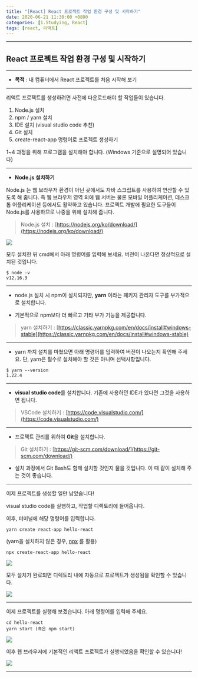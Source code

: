 ```yaml
---
title: "[React] React 프로젝트 작업 환경 구성 및 시작하기"
date: 2020-06-21 11:30:00 +0800
categories: [1.Studying, React]
tags: [react, 리액트]
---
```


---

## React 프로젝트 작업 환경 구성 및 시작하기

---

- **목적** : 내 컴퓨터에서 React 프로젝트를 처음 시작해 보기

---

리액트 프로젝트를 생성하려면 사전에 다운로드해야 할 작업들이 있습니다.

1. Node.js 설치
2. npm / yarn 설치
3. IDE 설치 (visual studio code 추천)
4. Git 설치
5. create-react-app 명령어로 프로젝트 생성하기

1~4 과정을 위해 프로그램을 설치해야 합니다. (Windows 기준으로 설명되어 있습니다)

---

- **Node.js 설치하기**

Node.js 는 웹 브라우저 환경이 아닌 곳에서도 자바 스크립트를 사용하여 연산할 수 있도록 해 줍니다. 즉 웹 브라우저 영역 외에 웹 서버는 물론 모바일 어플리케이션, 데스크톱 어플리케이션 등에서도 활약하고 있습니다. 프로젝트 개발에 필요한 도구들이 Node.js를 사용하므로 나중을 위해 설치해 줍니다.

> Node.js 설치 : [https://nodejs.org/ko/download/](https://nodejs.org/ko/download/)

![](https://i.imgur.com/vgKFgW8.png)

모두 설치한 뒤 cmd에서 아래 명령어를 입력해 보세요. 버전이 나온다면 정상적으로 설치된 것입니다.

```shell
$ node -v
v12.16.3
```

---

- node.js 설치 시 npm이 설치되지만, **yarn** 이라는 패키지 관리자 도구를 부가적으로 설치합니다.

- 기본적으로 npm보다 더 빠르고 기타 부가 기능을 제공합니다.

> yarn 설치하기 : [https://classic.yarnpkg.com/en/docs/install#windows-stable](https://classic.yarnpkg.com/en/docs/install#windows-stable)

---

- yarn 까지 설치를 마쳤으면 아래 명령어를 입력하여 버전이 나오는지 확인해 주세요. 단, yarn은 필수로 설치해야 할 것은 아니며 선택사항입니다.

```shell
$ yarn --version
1.22.4
```

---

- **visual studio code**를 설치합니다. 기존에 사용하던 IDE가 있다면 그것을 사용하면 됩니다.

> VSCode 설치하기 : [https://code.visualstudio.com/](https://code.visualstudio.com/)

---

- 프로젝트 관리를 위하여 **Git**을 설치합니다.

> Git 설치하기 : [https://git-scm.com/download/](https://git-scm.com/download/)

- 설치 과정에서 Git Bash도 함께 설치할 것인지 물을 것입니다. 이 때 같이 설치해 주는 것이 좋습니다.

---

이제 프로젝트를 생성할 일만 남았습니다!

visual studio code를 실행하고, 작업할 디렉토리에 들어옵니다.

이후, 터미널에 해당 명령어를 입력합니다.

```shell
yarn create react-app hello-react
```

(yarn을 설치하지 않은 경우, [npx](https://medium.com/@maybekatz/introducing-npx-an-npm-package-runner-55f7d4bd282b) 를 활용)

```shell
npx create-react-app hello-react
```

![](https://i.imgur.com/NaA5xvv.png)

모두 설치가 완료되면 디렉토리 내에 자동으로 프로젝트가 생성됨을 확인할 수 있습니다.

![](https://i.imgur.com/4cdrtTV.png)

---

이제 프로젝트를 실행해 보겠습니다. 아래 명령어를 입력해 주세요.

```shell
cd hello-react
yarn start (혹은 npm start)
```

![](https://i.imgur.com/aGwmLYu.png)

이후 웹 브라우저에 기본적인 리액트 프로젝트가 실행되었음을 확인할 수 있습니다!

![](https://i.imgur.com/qyQKONs.png)

---

